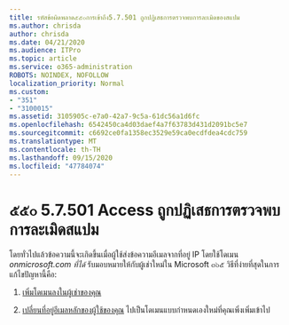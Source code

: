 ```yaml
---
title: รหัสข้อผิดพลาด๕๕๐การเข้าถึง5.7.501 ถูกปฏิเสธการตรวจพบการละเมิดของสแปม
ms.author: chrisda
author: chrisda
ms.date: 04/21/2020
ms.audience: ITPro
ms.topic: article
ms.service: o365-administration
ROBOTS: NOINDEX, NOFOLLOW
localization_priority: Normal
ms.custom:
- "351"
- "3100015"
ms.assetid: 3105905c-e7a0-42a7-9c5a-61dc56a1d6fc
ms.openlocfilehash: 6542450ca4d03daef4a7f63783d431d2091bc5e7
ms.sourcegitcommit: c6692ce0fa1358ec3529e59ca0ecdfdea4cdc759
ms.translationtype: MT
ms.contentlocale: th-TH
ms.lasthandoff: 09/15/2020
ms.locfileid: "47784074"
---
```

# <a name="550-57501-access-denied-spam-abuse-detected"></a>๕๕๐ 5.7.501 Access ถูกปฏิเสธการตรวจพบการละเมิดสแปม

โดยทั่วไปแล้วข้อความนี้จะเกิดขึ้นเมื่อผู้ใช้ส่งข้อความอีเมลจากที่อยู่ IP โดยใช้โดเมน *onmicrosoft.com ที่ได้* รับมอบหมายให้กับผู้เช่าใหม่ใน Microsoft ๓๖๕ วิธีที่ง่ายที่สุดในการแก้ไขปัญหานี้คือ:

1. [เพิ่มโดเมนลงในผู้เช่าของคุณ](https://docs.microsoft.com/microsoft-365/admin/setup/add-domain)

2. [เปลี่ยนที่อยู่อีเมลหลักของผู้ใช้ของคุณ](https://docs.microsoft.com/microsoft-365/admin/add-users/change-a-user-name-and-email-address) ไปเป็นโดเมนแบบกำหนดเองใหม่ที่คุณเพิ่งเพิ่มเข้าไป
